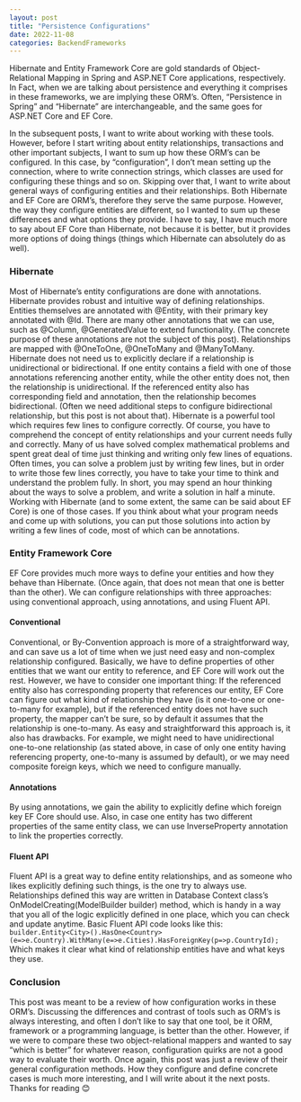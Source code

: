 ```yaml
---
layout: post
title: "Persistence Configurations"
date: 2022-11-08
categories: BackendFrameworks
---
```


Hibernate and Entity Framework Core are gold standards of Object-Relational Mapping in Spring and ASP.NET Core applications, respectively. In Fact, when we are talking about persistence and everything it comprises in these frameworks, we are implying these ORM’s. Often, “Persistence in Spring” and “Hibernate” are interchangeable, and the same goes for ASP.NET Core and EF Core. 

In the subsequent posts, I want to write about working with these tools. However, before I start writing about entity relationships, transactions and other important subjects, I want to sum up how these ORM’s can be configured. 
In this case, by “configuration”, I don’t mean setting up the connection, where to write connection strings, which classes are used for configuring these things and so on. Skipping over that, I want to write about general ways of configuring entities and their relationships. 
Both Hibernate and EF Core are ORM’s, therefore they serve the same purpose. However, the way they configure entities are different, so I wanted to sum up these differences and what options they provide. I have to say, I have much more to say about EF Core than Hibernate, not because it is better, but it provides more options of doing things (things which Hibernate can absolutely do as well).

### Hibernate
Most of Hibernate’s entity configurations are done with annotations. Hibernate provides robust and intuitive way of defining relationships. Entities themselves are annotated with @Entity, with their primary key annotated with @Id. There are many other annotations that we can use, such as @Column, @GeneratedValue to extend functionality. (The concrete purpose of these annotations are not the subject of this post).
Relationships are mapped with @OneToOne, @OneToMany and @ManyToMany. Hibernate does not need us to explicitly declare if a relationship is unidirectional or bidirectional. If one entity contains a field with one of those annotations referencing another entity, while the other entity does not, then the relationship is unidirectional. If the referenced entity also has corresponding field and annotation, then the relationship becomes bidirectional. (Often we need additional steps to configure bidirectional relationship, but this post is not about that). Hibernate is a powerful tool which requires few lines to configure correctly. Of course, you have to comprehend the concept of entity relationships and your current needs fully and correctly. 
Many of us have solved complex mathematical problems and spent great deal of time just thinking and writing only few lines of equations. Often times, you can solve a problem just by writing few lines, but in order to write those few lines correctly, you have to take your time to think and understand the problem fully. In short, you may spend an hour thinking about the ways to solve a problem, and write a solution in half a minute. Working with Hibernate (and to some extent, the same can be said about EF Core) is one of those cases. If you think about what your program needs and come up with solutions, you can put those solutions into action by writing a few lines of code, most of which can be annotations. 

### Entity Framework Core
EF Core provides much more ways to define your entities and how they behave than Hibernate. (Once again, that does not mean that one is better than the other). We can configure relationships with three approaches: using conventional approach, using annotations, and using Fluent API. 

#### Conventional 
Conventional, or By-Convention approach is more of a straightforward way, and can save us a lot of time when we just need easy and non-complex relationship configured. Basically, we have to define properties of other entities that we want our entity to reference, and EF Core will work out the rest. However, we have to consider one important thing: If the referenced entity also has corresponding property that references our entity, EF Core can figure out what kind of relationship they have (is it one-to-one or one-to-many for example), but if the referenced entity does not have such property, the mapper can’t be sure, so by default it assumes that the relationship is one-to-many. 
As easy and straightforward this approach is, it also has drawbacks. For example, we might need to have unidirectional one-to-one relationship (as stated above, in case of only one entity having referencing property, one-to-many is assumed by default), or we may need composite foreign keys, which we need to configure manually. 

#### Annotations
By using annotations, we gain the ability to explicitly define which foreign key EF Core should use. Also, in case one entity has two different properties of the same entity class, we can use InverseProperty annotation to link the properties correctly.

#### Fluent API
Fluent API is a great way to define entity relationships, and as someone who likes explicitly defining such things, is the one try to always use. Relationships defined this way are written in Database Context class’s OnModelCreating(ModelBuilder builder) method, which is handy in a way that you all of the logic explicitly defined in one place, which you can check and update anytime. Basic Fluent API code looks like this:
`builder.Entity<City>().HasOne<Country>(e=>e.Country).WithMany(e=>e.Cities).HasForeignKey(p=>p.CountryId);`
Which makes it clear what kind of relationship entities have and what keys they use. 



### Conclusion
This post was meant to be a review of how configuration works in these ORM’s. Discussing the differences and contrast of tools such as ORM’s is always interesting, and often I don’t like to say that one tool, be it ORM, framework or a programming language, is better than the other. However, if we were to compare these two object-relational mappers and wanted to say “which is better” for whatever reason, configuration quirks are not a good way to evaluate their worth. Once again, this post was just a review of their general configuration methods. How they configure and define concrete cases is much more interesting, and I will write about it the next posts. Thanks for reading 😊
